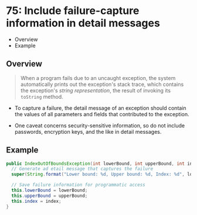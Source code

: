 # 75: Include failure-capture information in detail messages

* Overview
* Example

## Overview

> When a program fails due to an uncaught exception, the system automatically prints out the exception's stack trace, which contains the exception's *string representation*, the result of invoking its `toString` method.

* To capture a failure, the detail message of an exception should contain the values of all parameters and fields that contributed to the exception.

* One caveat concerns security-sensitive information, so do not include passwords, encryption keys, and the like in detail messages.

## Example

```java
public IndexOutOfBoundsException(int lowerBound, int upperBound, int index) {
  // Generate ad etail message that captures the failure
  super(String.format("Lower bound: %d, Upper bound: %d, Index: %d", lowerBound, upperBound, index));

  // Save failure information for programmatic access
  this.lowerBound = lowerBound;
  this.upperBound = upperBound;
  this.index = index;
}
```
